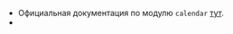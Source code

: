 - Официальная документация по модулю `calendar` [тут](https://docs.python.org/3.8/library/calendar.html).
- 
